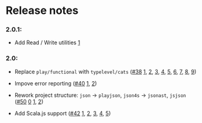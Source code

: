 # Release notes

### 2.0.1:

- Add Read / Write utilities [1](https://github.com/jto/validation/commit/c7f223ce65a8b55c6a2a4839364f5559fdeed7a2)

### 2.0:

- Replace `play/functional` with `typelevel/cats` ([#38](https://github.com/jto/validation/pull/38) [1](https://github.com/jto/validation/commit/49110067caea0a483f840ad2334ad05ae379f1cf), [2](https://github.com/jto/validation/commit/a9108a00cbef8b6de668bfb7c7bee44c1b974537), [3](https://github.com/jto/validation/commit/5ccc7895672412da189f4e9efbea97ce7be467be), [4](https://github.com/jto/validation/commit/0ebcd973e24a33f87d280fc8565419d8ad8b9829), [5](https://github.com/jto/validation/commit/6505afe98972f8cf3b356f334db2a9a39b806961), [6](https://github.com/jto/validation/commit/b5aacbe711e59a7fe35d55ec1a63d0b633646ddc), [7](https://github.com/jto/validation/commit/cbe0d5b0310038840af3e1f6fa5668963ae32773), [8](https://github.com/jto/validation/commit/09aca48b858afb20845c21bf7e25faf2ad611cc7), [9](https://github.com/jto/validation/commit/86f63d0cc547d41c6dce36e2877d5b0de8a8cbac))

- Impove error reporting ([#40](https://github.com/jto/validation/pull/40) [1](https://github.com/jto/validation/commit/357b87778f19fbbc06a49da08cb2dccf9e0a40e3), [2](https://github.com/jto/validation/commit/c1bdac7fcff098b1d85c6881c731d5fd4ee2ac2e))

- Rework project structure: `json` → `playjson`, `json4s` → `jsonast`, `jsjson` ([#50](https://github.com/jto/validation/pull/50) [0](https://github.com/jto/validation/commit/f95ac30b1d1346a27e26c08841ee06c00340891f) [1](https://github.com/jto/validation/commit/5b36f606334a5fe26715cf0d7c47ebf861acb811), [2](https://github.com/jto/validation/commit/3f31f4917d01b8f6fdefe4adaca70ddc823722db))

- Add Scala.js support ([#42](https://github.com/jto/validation/pull/42) [1](https://github.com/jto/validation/commit/db359abfbe90d2b3b853beabcbabe88ecd1cfddb), [2](https://github.com/jto/validation/commit/568aa1fa1df06d775abb583cac8da679c1301227), [3](https://github.com/jto/validation/commit/d67d6dee7d99d27d6cf751cc69b83235b57a8246), [4](https://github.com/jto/validation/commit/67499a823ff463860b72d6697cf45b5764c475b2), [5](https://github.com/jto/validation/commit/d720ba265541a90f225c388043b5430a68e9fff3))
